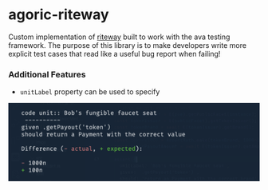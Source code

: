 # agoric-riteway
Custom implementation of [riteway](https://github.com/parraleldrive/riteway) built to work with the ava testing framework. The purpose of this library is to make developers write more explicit test cases that read like a useful bug report when failing!

### Additional Features
* `unitLabel` property can be used to specify 

![riteway-image](./imgs/riteway-with-label.png)
